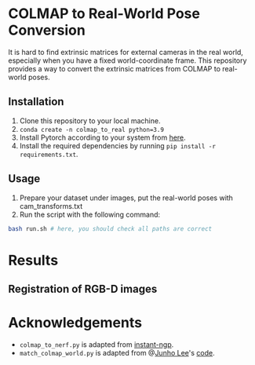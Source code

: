 # COLMAP to Real-World Pose Conversion

It is hard to find extrinsic matrices for external cameras in the real world, especially when you have a fixed world-coordinate frame. This repository provides a way to convert the extrinsic matrices from COLMAP to real-world poses.

## Installation
1. Clone this repository to your local machine.
2. `conda create -n colmap_to_real python=3.9`
3. Install Pytorch according to your system from [here](https://pytorch.org/get-started/locally/).
4. Install the required dependencies by running `pip install -r requirements.txt`.

## Usage
1. Prepare your dataset under images, put the real-world poses with cam_transforms.txt
2. Run the script with the following command:
```bash
bash run.sh # here, you should check all paths are correct
```

# Results

## Registration of RGB-D images

# Acknowledgements

- `colmap_to_nerf.py` is adapted from [instant-ngp](https://github.com/NVlabs/instant-ngp/blob/master/scripts/colmap2nerf.py).
- `match_colmap_world.py` is adapted from @[Junho Lee](https://github.com/twjhlee)'s [code](#).